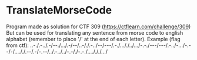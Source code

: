 # TranslateMorseCode
Program made as solution for CTF 309 (https://ctflearn.com/challenge/309)
But can be used for translating any sentence from morse code to english alphabet (remember to place '/' at the end of each letter). Example (flag from ctf): ..-./.-../.-/--./.../.-/--/..-/./.-../--/---/.-./..././../.../-.-./---/---/.-../-.../-.--/-/...././.--/.-/-.--/../.-../../-.-/./-.-./..../././.../

